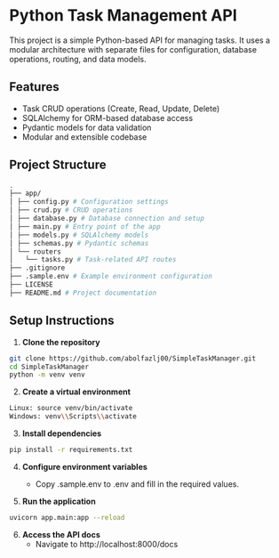 # Python Task Management API

This project is a simple Python-based API for managing tasks. It uses a modular architecture with separate files for configuration, database operations, routing, and data models.

## Features

- Task CRUD operations (Create, Read, Update, Delete)
- SQLAlchemy for ORM-based database access
- Pydantic models for data validation
- Modular and extensible codebase

## Project Structure
```bash
.
├── app/
│ ├── config.py # Configuration settings
│ ├── crud.py # CRUD operations
│ ├── database.py # Database connection and setup
│ ├── main.py # Entry point of the app
│ ├── models.py # SQLAlchemy models
│ ├── schemas.py # Pydantic schemas
│ └── routers
│   └── tasks.py # Task-related API routes
├── .gitignore
├── .sample.env # Example environment configuration
├── LICENSE
├── README.md # Project documentation
```

## Setup Instructions

1. **Clone the repository**
```bash
git clone https://github.com/abolfazlj00/SimpleTaskManager.git
cd SimpleTaskManager
python -m venv venv
```

2. **Create a virtual environment**
```bash
Linux: source venv/bin/activate  
Windows: venv\\Scripts\\activate
```

3. **Install dependencies**
```bash
pip install -r requirements.txt
```

4. **Configure environment variables**
    * Copy .sample.env to .env and fill in the required values.

5. **Run the application**
```bash
uvicorn app.main:app --reload
```

6. **Access the API docs**
    * Navigate to http://localhost:8000/docs
